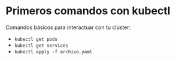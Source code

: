 # Primeros comandos con kubectl

Comandos básicos para interactuar con tu clúster:

- `kubectl get pods`
- `kubectl get services`
- `kubectl apply -f archivo.yaml`
